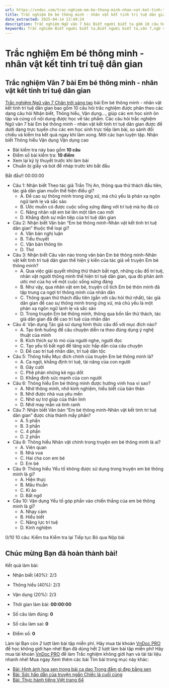 ```yaml
---
url: https://vndoc.com/trac-nghiem-em-be-thong-minh-nhan-vat-ket-tinh-tri-tue-dan-gian-328487
title: Trắc nghiệm Em bé thông minh - nhân vật kết tinh trí tuệ dân gian - VnDoc.com
date_extracted: 2025-04-14 13:49:24
description: Trắc nghiệm Ngữ văn 7 bài Biết người biết ta gồm 10 câu hỏi trắc nghiệm giúp các em ôn tập củng cố kiến thức được học hiệu quả.
keywords: Trắc nghiệm Biết người biết ta,Biết người biết ta,văn 7,ngữ văn 7,văn 7 Chân trời sáng tạo,trắc nghiệm văn 7 Chân trời sáng tạo,trắc nghiệm văn 7 bài Biết người biết ta,trắc nghiệm ngữ văn 7 bài Biết người biết ta,trắc nghiệm văn 7 Biết người biết ta
---
```


# Trắc nghiệm Em bé thông minh - nhân vật kết tinh trí tuệ dân gian
## Trắc nghiệm Văn 7 bài Em bé thông minh - nhân vật kết tinh trí tuệ dân gian
[Trắc nghiệm Ngữ văn 7 Chân trời sáng tạo](<https://vndoc.com/trac-nghiem-ngu-van-7-chan-troi-sang-tao>) bài Em bé thông minh - nhân vật kết tinh trí tuệ dân gian bao gồm 10 câu hỏi trắc nghiệm được phân theo các dạng câu hỏi Nhận biết, Thông hiểu, Vận dụng..., giúp các em học sinh ôn tập và củng cố nội dung được học về tác phẩm.
Các câu hỏi trắc nghiệm Ngữ văn 7 bài Em bé thông minh - nhân vật kết tinh trí tuệ dân gian được để dưới dạng trực tuyến cho các em học sinh trực tiếp làm bài, so sánh đối chiếu và kiểm tra kết quả ngay khi làm xong. Mời các bạn luyện tập.
Nhận biết Thông hiểu Vận dụng Vận dụng cao
  * Bài kiểm tra này bao gồm **10 câu**
  * Điểm số bài kiểm tra: **10 điểm**
  * Xem lại kỹ lý thuyết trước khi làm bài
  * Chuẩn bị giấy và bút để nháp trước khi bắt đầu

Bắt đầu\!\!
00:00:00
  * Câu 1:  Nhận biết
Theo tác giả Trần Thị An, thông qua thử thách đầu tiên, tác giả dân gian muốn thể hiện điều gì?
    * A. Đề cao sự thông minh trong ứng xử, mà chủ yếu là phản xạ ngôn ngữ lanh lẹ và sắc sảo 
    * B. Ước muốn có được cuộc sống xứng đáng với trí tuệ mà họ đã có 
    * C. Nâng nhân vật em bé lên một tầm cao mới 
    * D. Khẳng định sự mẫn tiệp của trí tuệ dân gian 
  * Câu 2:  Nhận biết
Văn bản “Em bé thông minh-Nhân vật kết tinh trí tuệ dân gian” thuộc thể loại gì?
    * A. Văn bản nghị luận 
    * B. Tiểu thuyết 
    * C. Văn bản thông tin 
    * D. Thơ 
  * Câu 3:  Nhận biết
Câu văn nào trong văn bản Em bé thông minh-Nhân vật kết tinh trí tuệ dân gian thể hiện ý kiến của tác giả về truyện Em bé thông minh?
    * A. Qua việc giải quyết những thử thách bất ngờ, những câu đố trí tuệ, nhân vật người thông minh thể hiện trí tuệ dân gian, qua đó phản ánh ước mơ của họ về một cuộc sống xứng đáng 
    * B. Như vậy, qua nhân vật em bé, truyện cổ tích Em bé thôn minh đã tập trung ca ngợi trí thông minh của nhân dân 
    * C. Thông quan thử thách đầu tiên \(gắn với câu hỏi thứ nhất\), tác giả dân gian đề cao sự thông minh trong ứng xử, mà chủ yếu là một phản xạ ngôn ngữ lanh lẹ và sắc sảo 
    * D. Trong truyện Em bé thông minh, thông qua bốn lần thử thách, tác giả dân gian đã đề cao trí tuệ của nhân dân 
  * Câu 4:  Vận dụng
Tác giả sử dụng hình thức câu đố với mục đích nào?
    * A. Tạo tình huống để câu chuyện diễn ra theo đúng dụng ý nghệ thuật của mình 
    * B. Kích thích sự tò mò của người nghe, người đọc 
    * C. Tạo yếu tố bất ngờ để tăng sức hấp dẫn của câu chuyện 
    * D. Đề cao trí tuệ nhân dân, trí tuệ dân tộc 
  * Câu 5:  Thông hiểu
Mục đích chính của truyện Em bé thông minh là?
    * A. Ca ngợi, khẳng định trí tuệ, tài năng của con người 
    * B. Gây cười 
    * C. Phê phán những kẻ ngu dốt 
    * D. Khẳng định sức mạnh của con người 
  * Câu 6:  Thông hiểu
Em bé thông minh được hưởng vinh hoa vì sao?
    * A. Nhờ thông minh, nhờ kinh nghiệm, hiểu biết của bản thân 
    * B. Nhờ được nhà vua yêu mến 
    * C. Nhờ sự trợ giúp của thần linh 
    * D. Nhờ may mắn và tinh ranh 
  * Câu 7:  Nhận biết
Văn bản “Em bé thông minh-Nhân vật kết tinh trí tuệ dân gian” được chia thành mấy phần?
    * A. 5 phần 
    * B. 3 phần 
    * C. 4 phần 
    * D. 2 phần 
  * Câu 8:  Thông hiểu
Nhân vật chính trong truyện em bé thông minh là ai?
    * A. Viên quan 
    * B. Nhà vua 
    * C. Hai cha con em bé 
    * D. Em bé 
  * Câu 9:  Thông hiểu
Yếu tố không được sử dụng trong truyện em bé thông minh là gì?
    * A. Hiện thực 
    * B. Mâu thuẫn 
    * C. Kì ảo 
    * D. Bất ngờ 
  * Câu 10:  Vận dụng
Yếu tố góp phần vào chiến thắng của em bé thông minh là gì?
    * A. Nhạy cảm 
    * B. Hiểu biết 
    * C. Năng lực trí tuệ 
    * D. Kinh nghiệm 

0/10
10 câu:
Kiểm tra Kiểm tra lại Tiếp tục Bỏ qua Nộp bài
## Chúc mừng Bạn đã hoàn thành bài\!
Kết quả làm bài:
  * Nhận biết \(40%\):
2/3
  * Thông hiểu \(40%\):
2/3
  * Vận dụng \(20%\):
2/3

  * Thời gian làm bài:  **00:00:00**
  * Số câu làm đúng: **0**
  * Số câu làm sai: **0**
  * Điểm số: **0**

Làm lại
Bạn còn _2_ lượt làm bài tập miễn phí. Hãy mua tài khoản [VnDoc PRO](</pro>) để học không giới hạn nhé\!  Bạn đã dùng hết 2 lượt làm bài tập miễn phí\! Hãy mua tài khoản [VnDoc PRO](</pro>) để làm Trắc nghiệm không giới hạn và tải tài liệu nhanh nhé\!  Mua ngay
Xem thêm các bài Tìm bài trong mục này khác:
  * [Bài: Hình ảnh hoa sen trong bài ca dao Trong đầm gì đẹp bằng sen](</trac-nghiem-ngu-van-7-chan-troi-sang-tao-bai-hinh-anh-hoa-sen-trong-bai-ca-dao-trong-dam-gi-dep-bang-sen-329513>)
  * [Bài: Sức hấp dẫn của truyện ngắn Chiếc lá cuối cùng](</trac-nghiem-ngu-van-7-chan-troi-sang-tao-bai-suc-hap-dan-cua-truyen-ngan-chiec-la-cuoi-cung-329514>)
  * [Bài: Thực hành tiếng Việt trang 64](</trac-nghiem-ngu-van-7-chan-troi-sang-tao-bai-thuc-hanh-tieng-viet-trang-64-329515>)

